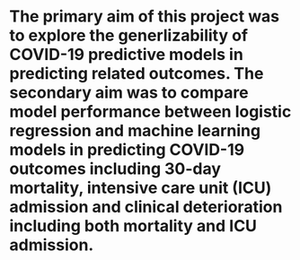 # The primary aim of this project was to explore the generlizability of COVID-19 predictive models in predicting related outcomes. The secondary aim was to compare model performance between logistic regression and machine learning models in predicting COVID-19 outcomes including 30-day mortality, intensive care unit (ICU) admission and clinical deterioration including both mortality and ICU admission. 
